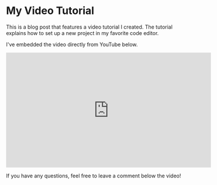 # My Video Tutorial

This is a blog post that features a video tutorial I created. The tutorial explains how to set up a new project in my favorite code editor.

I've embedded the video directly from YouTube below.

<iframe width="560" height="315" src="https://www.youtube.com/embed/fOvvz72rWJo?si=KUpK_UtBzNFs4vrT" title="YouTube video player" frameborder="0" allow="accelerometer; autoplay; clipboard-write; encrypted-media; gyroscope; picture-in-picture; web-share" referrerpolicy="strict-origin-when-cross-origin" allowfullscreen></iframe>

If you have any questions, feel free to leave a comment below the video!
